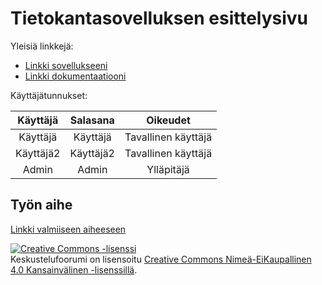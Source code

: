 ﻿# Tietokantasovelluksen esittelysivu

Yleisiä linkkejä:

* [Linkki sovellukseeni](http://johkauha.users.cs.helsinki.fi/forum/)
* [Linkki dokumentaatiooni](https://github.com/ZMaster13/Tsoha-Bootstrap/blob/master/doc/dokumentaatio.pdf?raw=true)

Käyttäjätunnukset:

|  Käyttäjä |  Salasana |       Oikeudet      |
|:---------:|:---------:|:-------------------:|
|  Käyttäjä |  Käyttäjä | Tavallinen käyttäjä |
| Käyttäjä2 | Käyttäjä2 | Tavallinen käyttäjä |
|   Admin   |   Admin   |      Ylläpitäjä     |

## Työn aihe

[Linkki valmiiseen aiheeseen](http://advancedkittenry.github.io/suunnittelu_ja_tyoymparisto/aiheet/Keskustelufoorumi.html)


<a rel="license" href="http://creativecommons.org/licenses/by-nc/4.0/"><img alt="Creative Commons -lisenssi" style="border-width:0" src="https://i.creativecommons.org/l/by-nc/4.0/88x31.png" /></a><br /><span xmlns:dct="http://purl.org/dc/terms/" property="dct:title">Keskustelufoorumi</span> on lisensoitu <a rel="license" href="http://creativecommons.org/licenses/by-nc/4.0/">Creative Commons Nimeä-EiKaupallinen 4.0 Kansainvälinen -lisenssillä</a>.
